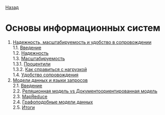 [Назад](../README.md)

# Основы информационных систем

1. [Надежность, масштабируемость и удобство в сопровождении](1_MainQualities.md)  
   1.1. [Введение](1_MainQualities.md#надежность,-масштабируемость-и-удобство-в-сопровождении)  
   1.2. [Надежность](1_MainQualities.md#надежность)  
   1.3. [Масштабируемость](1_MainQualities.md#масштабируемость)    
   1.3.1. [Процентили](1_MainQualities.md#процентили)  
   1.3.2. [Как справиться с нагрузкой](1_MainQualities.md#как-справиться-с-нагрузкой)  
   1.4. [Удобство сопровождения](1_MainQualities.md#удобство-сопровождения)  
2. [Модели данных и языки запросов](2_InformationSystems.md)  
   2.1. [Введение](2_InformationSystems.md#модели-данных-и-языки-запросов)  
   2.2. [Реляционная модель vs Документоориентированная модель](2_InformationSystems.md#реляционная-модель-vs-документоориентированная-модель)  
   2.3. [MapReduce](2_InformationSystems.md#mapreduce)  
   2.4. [Графоподобные модели данных](2_InformationSystems.md#графоподобные-модели-данных)  
   2.5. [Итоги](2_InformationSystems.md#итоги)  